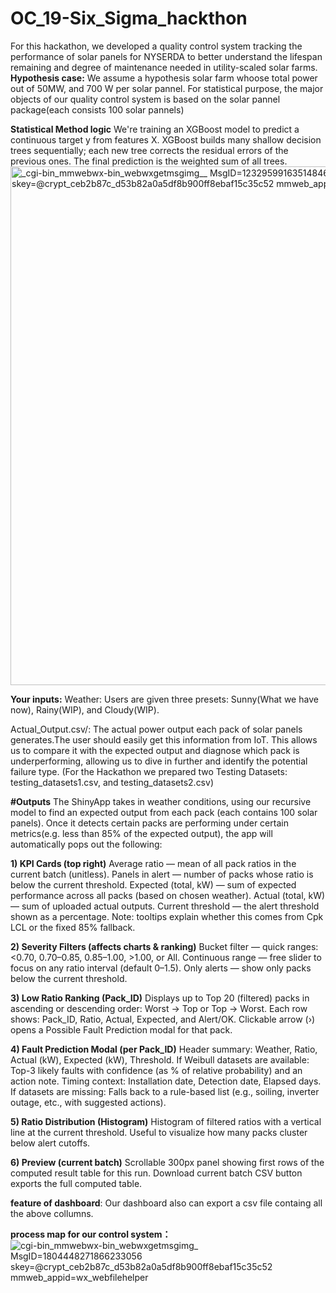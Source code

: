 # OC_19-Six_Sigma_hackthon
For this hackathon, we developed a quality control system tracking the performance of solar panels
for NYSERDA to better understand the lifespan remaining and degree of maintenance needed in utility-scaled solar farms.
**Hypothesis case:**
We assume a hypothesis solar farm whoose total power out of 50MW, and 700 W per solar pannel. For statistical purpose, the major objects of our quality control system is based on the solar pannel package(each consists 100 solar pannels)

**Statistical Method logic**
We're training an XGBoost model to predict a continuous target y from features X. XGBoost builds many shallow decision trees sequentially; each new tree corrects the residual errors of the previous ones. The final prediction is the weighted sum of all trees.
<img width="843" height="830" alt="_cgi-bin_mmwebwx-bin_webwxgetmsgimg__ MsgID=1232959916351484610 skey=@crypt_ceb2b87c_d53b82a0a5df8b900ff8ebaf15c35c52 mmweb_appid=wx_webfilehelper" src="https://github.com/user-attachments/assets/93ec8829-dbe2-460d-9d71-1a8cbe22c74e" />

**Your inputs:**
Weather: Users are given three presets: Sunny(What we have now), Rainy(WIP), and Cloudy(WIP).

Actual_Output.csv/: The actual power output each pack of solar panels generates.The user should easily get this information from IoT. This allows us to compare it with the expected output and diagnose which pack is underperforming, allowing us to dive in further and identify the potential failure type.
(For the Hackathon we prepared two Testing Datasets: testing_datasets1.csv, and testing_datasets2.csv)



**#Outputs**
The ShinyApp takes in weather conditions, using our recursive model to find an expected output from each pack (each contains 100 solar panels). Once it detects certain packs are performing under certain metrics(e.g. less than 85% of the expected output), the app will automatically pops out the following: 

**1) KPI Cards (top right)**
Average ratio — mean of all pack ratios in the current batch (unitless).
Panels in alert — number of packs whose ratio is below the current threshold.
Expected (total, kW) — sum of expected performance across all packs (based on chosen weather).
Actual (total, kW) — sum of uploaded actual outputs.
Current threshold — the alert threshold shown as a percentage.
Note: tooltips explain whether this comes from Cpk LCL or the fixed 85% fallback.

**2) Severity Filters (affects charts & ranking)**
Bucket filter — quick ranges: <0.70, 0.70–0.85, 0.85–1.00, >1.00, or All.
Continuous range — free slider to focus on any ratio interval (default 0–1.5).
Only alerts — show only packs below the current threshold.

**3) Low Ratio Ranking (Pack_ID)**
Displays up to Top 20 (filtered) packs in ascending or descending order:
Worst → Top or Top → Worst.
Each row shows: Pack_ID, Ratio, Actual, Expected, and Alert/OK.
Clickable arrow (›) opens a Possible Fault Prediction modal for that pack.

**4) Fault Prediction Modal (per Pack_ID)**
Header summary: Weather, Ratio, Actual (kW), Expected (kW), Threshold.
If Weibull datasets are available:
Top-3 likely faults with confidence (as % of relative probability) and an action note.
Timing context: Installation date, Detection date, Elapsed days.
If datasets are missing:
Falls back to a rule-based list (e.g., soiling, inverter outage, etc., with suggested actions).

**5) Ratio Distribution (Histogram)**
Histogram of filtered ratios with a vertical line at the current threshold.
Useful to visualize how many packs cluster below alert cutoffs.

**6) Preview (current batch)**
Scrollable 300px panel showing first rows of the computed result table for this run.
Download current batch CSV button exports the full computed table.

**feature of dashboard**:
Our dashboard also can export a csv file containg all the above collumns.

**process map for our control system：**
![_cgi-bin_mmwebwx-bin_webwxgetmsgimg__ MsgID=1804448271866233056 skey=@crypt_ceb2b87c_d53b82a0a5df8b900ff8ebaf15c35c52 mmweb_appid=wx_webfilehelper](https://github.com/user-attachments/assets/50cfbfae-636c-46fe-bc1a-2a681e0e1955)



